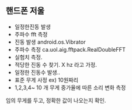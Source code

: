 
## 핸드폰 저울
- 일정한진동 발생
- 주파수 fft 측정
-  진동 발생 android.os.Vibrator
-  주파수 측정 ca.uol.aig.fftpack.RealDoubleFFT
- 실험치 측정.
- 적당한 진동 수 찾기.  X hz 라고 가정.
- 일정한 진동수 발생..
- 표준 무게 사정 ex) 10원짜리
- 1,2,3,4~ 10 개 무게 중가율에 따른 소리 변화 측정

임의 무게를 두고, 정확한 값이 나오는지 확인.